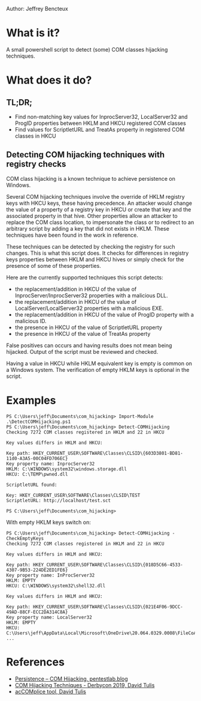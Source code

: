 Author: Jeffrey Bencteux

# What is it?

A small powershell script to detect (some) COM classes hijacking techniques.

# What does it do?

## TL;DR;

* Find non-matching key values for InprocServer32, LocalServer32 and ProgID 
  properties between HKLM and HKCU registered COM classes
* Find values for ScriptletURL and TreatAs property in registered COM classes 
  in HKCU

## Detecting COM hijacking techniques with registry checks

COM class hijacking is a known technique to achieve persistence on Windows.

Several COM hijacking techniques involve the override of HKLM registry keys with
 HKCU keys, these having precedence. An attacker would change the value of a 
 property of a registry key in HKCU or create that key and the associated 
 property in that hive. Other properties allow an attacker to replace the COM 
 class location, to impersonate the class or to redirect to an arbitrary script
 by adding a key that did not exists in HKLM. These techniques have been found
 in the work in reference.
 
These techniques can be detected by checking the registry for such changes. This
 is what this script does. It checks for differences in registry keys properties
 between HKLM and HKCU hives or simply check for the presence of some of these
 properties.
 
Here are the currently supported techniques this script detects:
 
* the replacement/addition in HKCU of the value of InprocServer/InprocServer32
  properties with a malicious DLL.
* the replacement/addition in HKCU of the value of LocalServer/LocalServer32 
  properties with a malicious EXE.
* the replacement/addition in HKCU of the value of ProgID property with a 
  malicious ID.
* the presence in HKCU of the value of ScriptletURL property
* the presence in HKCU of the value of TreatAs property

False positives can occurs and having results does not mean being hijacked. 
Output of the script must be reviewed and checked.

Having a value in HKCU while HKLM equivalent key is empty is common on a Windows
 system. The verification of empty HKLM keys is optional in the script.

# Examples

```
PS C:\Users\jeff\Documents\com_hijacking> Import-Module .\DetectCOMHijacking.ps1
PS C:\Users\jeff\Documents\com_hijacking> Detect-COMHijacking
Checking 7272 COM classes registered in HKLM and 22 in HKCU

Key values differs in HKLM and HKCU:

Key path: HKEY_CURRENT_USER\SOFTWARE\Classes\CLSID\{603D3801-BD81-11d0-A3A5-00C04FD706EC}
Key property name: InprocServer32
HKLM: C:\WINDOWS\system32\windows.storage.dll
HKCU: C:\TEMP\pwned.dll

ScriptletURL found:

Key: HKEY_CURRENT_USER\SOFTWARE\Classes\CLSID\TEST
ScriptletURL: http://localhost/test.sct

PS C:\Users\jeff\Documents\com_hijacking>
```

With empty HKLM keys switch on:

```
PS C:\Users\jeff\Documents\com_hijacking> Detect-COMHijacking -CheckEmptyKeys
Checking 7272 COM classes registered in HKLM and 22 in HKCU

Key values differs in HKLM and HKCU:

Key path: HKEY_CURRENT_USER\SOFTWARE\Classes\CLSID\{018D5C66-4533-4307-9B53-224DE2ED1FE6}
Key property name: InProcServer32
HKLM: EMPTY
HKCU: C:\WINDOWS\system32\shell32.dll

Key values differs in HKLM and HKCU:

Key path: HKEY_CURRENT_USER\SOFTWARE\Classes\CLSID\{021E4F06-9DCC-49AD-88CF-ECC2DA314C8A}
Key property name: LocalServer32
HKLM: EMPTY
HKCU: C:\Users\jeff\AppData\Local\Microsoft\OneDrive\20.064.0329.0008\FileCoAuth.exe
...
```

# References

* [Persistence – COM Hijacking, pentestlab.blog](https://pentestlab.blog/2020/05/20/persistence-com-hijacking/)
* [COM Hijacking Techniques - Derbycon 2019, David Tulis](https://www.slideshare.net/DavidTulis1/com-hijacking-techniques-derbycon-2019)
* [acCOMplice tool, David Tulis](https://github.com/nccgroup/acCOMplice)
